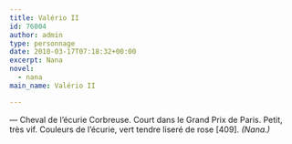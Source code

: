 ```yaml
---
title: Valério II
id: 76004
author: admin
type: personnage
date: 2010-03-17T07:18:32+00:00
excerpt: Nana
novel:
  - nana
main_name: Valério II

---
```

— Cheval de l&rsquo;écurie Corbreuse. Court dans le Grand Prix de Paris. Petit, très vif. Couleurs de l&rsquo;écurie, vert tendre liseré de rose [409]. _(Nana.)_